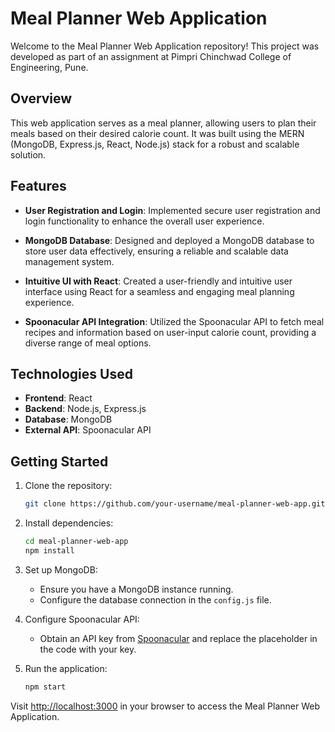
# Meal Planner Web Application

Welcome to the Meal Planner Web Application repository! This project was developed as part of an assignment at Pimpri Chinchwad College of Engineering, Pune.

## Overview

This web application serves as a meal planner, allowing users to plan their meals based on their desired calorie count. It was built using the MERN (MongoDB, Express.js, React, Node.js) stack for a robust and scalable solution.

## Features

- **User Registration and Login**: Implemented secure user registration and login functionality to enhance the overall user experience.

- **MongoDB Database**: Designed and deployed a MongoDB database to store user data effectively, ensuring a reliable and scalable data management system.

- **Intuitive UI with React**: Created a user-friendly and intuitive user interface using React for a seamless and engaging meal planning experience.

- **Spoonacular API Integration**: Utilized the Spoonacular API to fetch meal recipes and information based on user-input calorie count, providing a diverse range of meal options.

## Technologies Used

- **Frontend**: React
- **Backend**: Node.js, Express.js
- **Database**: MongoDB
- **External API**: Spoonacular API

## Getting Started

1. Clone the repository:

   ```bash
   git clone https://github.com/your-username/meal-planner-web-app.git
   ```

2. Install dependencies:

   ```bash
   cd meal-planner-web-app
   npm install
   ```

3. Set up MongoDB:

   - Ensure you have a MongoDB instance running.
   - Configure the database connection in the `config.js` file.

4. Configure Spoonacular API:

   - Obtain an API key from [Spoonacular](https://spoonacular.com/food-api) and replace the placeholder in the code with your key.

5. Run the application:

   ```bash
   npm start
   ```

Visit [http://localhost:3000](http://localhost:3000) in your browser to access the Meal Planner Web Application.


